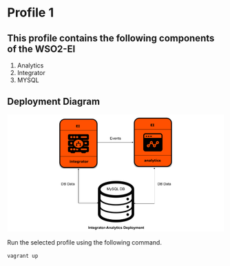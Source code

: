 # Profile 1

## This profile contains the following components of the WSO2-EI

1. Analytics
2. Integrator
3. MYSQL

## Deployment Diagram
![Alt text](deployment-diagram.png?raw=true "Title")


Run the selected profile using the following command.

    vagrant up
